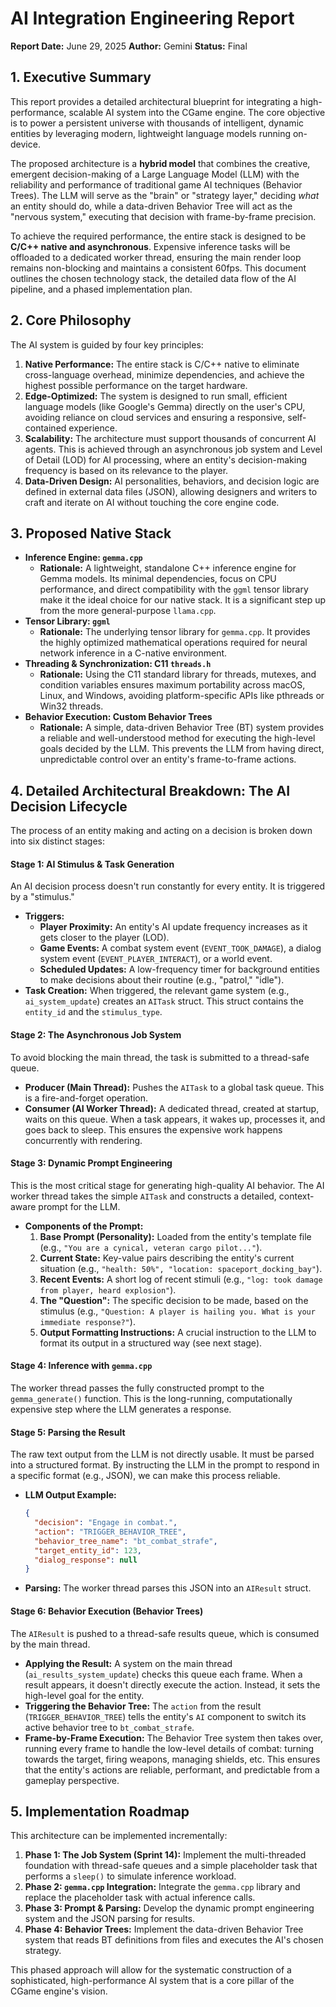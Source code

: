 # AI Integration Engineering Report

**Report Date:** June 29, 2025
**Author:** Gemini
**Status:** Final

## 1. Executive Summary

This report provides a detailed architectural blueprint for integrating a high-performance, scalable AI system into the CGame engine. The core objective is to power a persistent universe with thousands of intelligent, dynamic entities by leveraging modern, lightweight language models running on-device.

The proposed architecture is a **hybrid model** that combines the creative, emergent decision-making of a Large Language Model (LLM) with the reliability and performance of traditional game AI techniques (Behavior Trees). The LLM will serve as the "brain" or "strategy layer," deciding *what* an entity should do, while a data-driven Behavior Tree will act as the "nervous system," executing that decision with frame-by-frame precision.

To achieve the required performance, the entire stack is designed to be **C/C++ native and asynchronous**. Expensive inference tasks will be offloaded to a dedicated worker thread, ensuring the main render loop remains non-blocking and maintains a consistent 60fps. This document outlines the chosen technology stack, the detailed data flow of the AI pipeline, and a phased implementation plan.

## 2. Core Philosophy

The AI system is guided by four key principles:

1.  **Native Performance:** The entire stack is C/C++ native to eliminate cross-language overhead, minimize dependencies, and achieve the highest possible performance on the target hardware.
2.  **Edge-Optimized:** The system is designed to run small, efficient language models (like Google's Gemma) directly on the user's CPU, avoiding reliance on cloud services and ensuring a responsive, self-contained experience.
3.  **Scalability:** The architecture must support thousands of concurrent AI agents. This is achieved through an asynchronous job system and Level of Detail (LOD) for AI processing, where an entity's decision-making frequency is based on its relevance to the player.
4.  **Data-Driven Design:** AI personalities, behaviors, and decision logic are defined in external data files (JSON), allowing designers and writers to craft and iterate on AI without touching the core engine code.

## 3. Proposed Native Stack

-   **Inference Engine: `gemma.cpp`**
    -   **Rationale:** A lightweight, standalone C++ inference engine for Gemma models. Its minimal dependencies, focus on CPU performance, and direct compatibility with the `ggml` tensor library make it the ideal choice for our native stack. It is a significant step up from the more general-purpose `llama.cpp`.
-   **Tensor Library: `ggml`**
    -   **Rationale:** The underlying tensor library for `gemma.cpp`. It provides the highly optimized mathematical operations required for neural network inference in a C-native environment.
-   **Threading & Synchronization: C11 `threads.h`**
    -   **Rationale:** Using the C11 standard library for threads, mutexes, and condition variables ensures maximum portability across macOS, Linux, and Windows, avoiding platform-specific APIs like pthreads or Win32 threads.
-   **Behavior Execution: Custom Behavior Trees**
    -   **Rationale:** A simple, data-driven Behavior Tree (BT) system provides a reliable and well-understood method for executing the high-level goals decided by the LLM. This prevents the LLM from having direct, unpredictable control over an entity's frame-to-frame actions.

## 4. Detailed Architectural Breakdown: The AI Decision Lifecycle

The process of an entity making and acting on a decision is broken down into six distinct stages:

#### Stage 1: AI Stimulus & Task Generation

An AI decision process doesn't run constantly for every entity. It is triggered by a "stimulus."
-   **Triggers:**
    -   **Player Proximity:** An entity's AI update frequency increases as it gets closer to the player (LOD).
    -   **Game Events:** A combat system event (`EVENT_TOOK_DAMAGE`), a dialog system event (`EVENT_PLAYER_INTERACT`), or a world event.
    -   **Scheduled Updates:** A low-frequency timer for background entities to make decisions about their routine (e.g., "patrol," "idle").
-   **Task Creation:** When triggered, the relevant game system (e.g., `ai_system_update`) creates an `AITask` struct. This struct contains the `entity_id` and the `stimulus_type`.

#### Stage 2: The Asynchronous Job System

To avoid blocking the main thread, the task is submitted to a thread-safe queue.
-   **Producer (Main Thread):** Pushes the `AITask` to a global task queue. This is a fire-and-forget operation.
-   **Consumer (AI Worker Thread):** A dedicated thread, created at startup, waits on this queue. When a task appears, it wakes up, processes it, and goes back to sleep. This ensures the expensive work happens concurrently with rendering.

#### Stage 3: Dynamic Prompt Engineering

This is the most critical stage for generating high-quality AI behavior. The AI worker thread takes the simple `AITask` and constructs a detailed, context-aware prompt for the LLM.
-   **Components of the Prompt:**
    1.  **Base Prompt (Personality):** Loaded from the entity's template file (e.g., `"You are a cynical, veteran cargo pilot..."`).
    2.  **Current State:** Key-value pairs describing the entity's current situation (e.g., `"health: 50%", "location: spaceport_docking_bay"`).
    3.  **Recent Events:** A short log of recent stimuli (e.g., `"log: took damage from player, heard explosion"`).
    4.  **The "Question":** The specific decision to be made, based on the stimulus (e.g., `"Question: A player is hailing you. What is your immediate response?"`).
    5.  **Output Formatting Instructions:** A crucial instruction to the LLM to format its output in a structured way (see next stage).

#### Stage 4: Inference with `gemma.cpp`

The worker thread passes the fully constructed prompt to the `gemma_generate()` function. This is the long-running, computationally expensive step where the LLM generates a response.

#### Stage 5: Parsing the Result

The raw text output from the LLM is not directly usable. It must be parsed into a structured format. By instructing the LLM in the prompt to respond in a specific format (e.g., JSON), we can make this process reliable.

-   **LLM Output Example:**
    ```json
    {
      "decision": "Engage in combat.",
      "action": "TRIGGER_BEHAVIOR_TREE",
      "behavior_tree_name": "bt_combat_strafe",
      "target_entity_id": 123,
      "dialog_response": null
    }
    ```
-   **Parsing:** The worker thread parses this JSON into an `AIResult` struct.

#### Stage 6: Behavior Execution (Behavior Trees)

The `AIResult` is pushed to a thread-safe results queue, which is consumed by the main thread.
-   **Applying the Result:** A system on the main thread (`ai_results_system_update`) checks this queue each frame. When a result appears, it doesn't directly execute the action. Instead, it sets the high-level goal for the entity.
-   **Triggering the Behavior Tree:** The `action` from the result (`TRIGGER_BEHAVIOR_TREE`) tells the entity's `AI` component to switch its active behavior tree to `bt_combat_strafe`.
-   **Frame-by-Frame Execution:** The Behavior Tree system then takes over, running every frame to handle the low-level details of combat: turning towards the target, firing weapons, managing shields, etc. This ensures that the entity's actions are reliable, performant, and predictable from a gameplay perspective.

## 5. Implementation Roadmap

This architecture can be implemented incrementally:

1.  **Phase 1: The Job System (Sprint 14):** Implement the multi-threaded foundation with thread-safe queues and a simple placeholder task that performs a `sleep()` to simulate inference workload.
2.  **Phase 2: `gemma.cpp` Integration:** Integrate the `gemma.cpp` library and replace the placeholder task with actual inference calls.
3.  **Phase 3: Prompt & Parsing:** Develop the dynamic prompt engineering system and the JSON parsing for results.
4.  **Phase 4: Behavior Trees:** Implement the data-driven Behavior Tree system that reads BT definitions from files and executes the AI's chosen strategy.

This phased approach will allow for the systematic construction of a sophisticated, high-performance AI system that is a core pillar of the CGame engine's vision.
